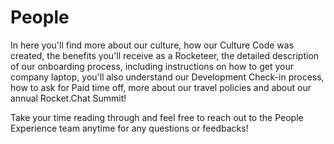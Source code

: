 # People

In here you'll find more about our culture, how our Culture Code was created, the benefits you'll receive as a Rocketeer, the detailed description of our onboarding process, including instructions on how to get your company laptop, you'll also understand our Development Check-in process, how to ask for Paid time off, more about our travel policies and about our annual Rocket.Chat Summit!

Take your time reading through and feel free to reach out to the People Experience team anytime for any questions or feedbacks!

